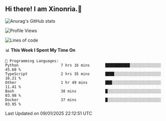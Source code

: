 ## Hi there! I am Xinonria.👋

![Anurag's GitHub stats](https://status-git-main-xinonrias-projects-f26540e3.vercel.app/api?username=xinonria&hide=stars,issues)

<!--START_SECTION:waka-->
![Profile Views](http://img.shields.io/badge/Profile%20Views-2-blue)

![Lines of code](https://img.shields.io/badge/From%20Hello%20World%20I%27ve%20Written-944.2%20thousand%20lines%20of%20code-blue)

📊 **This Week I Spent My Time On** 

```text
💬 Programming Languages: 
Python                   7 hrs 16 mins       ███████████░░░░░░░░░░░░░░   45.68 % 
TypeScript               2 hrs 35 mins       ████░░░░░░░░░░░░░░░░░░░░░   16.21 % 
Other                    1 hr 49 mins        ███░░░░░░░░░░░░░░░░░░░░░░   11.41 % 
Bash                     38 mins             █░░░░░░░░░░░░░░░░░░░░░░░░   03.98 % 
Docker                   37 mins             █░░░░░░░░░░░░░░░░░░░░░░░░   03.95 % 
```


 Last Updated on 09/01/2025 22:12:51 UTC
<!--END_SECTION:waka-->

<!--
**xinonria/xinonria** is a ✨ _special_ ✨ repository because its `README.md` (this file) appears on your GitHub profile.

Here are some ideas to get you started:

- 🔭 I’m currently working on ...
- 🌱 I’m currently learning ...
- 👯 I’m looking to collaborate on ...
- 🤔 I’m looking for help with ...
- 💬 Ask me about ...
- 📫 How to reach me: ...
- 😄 Pronouns: ...
- ⚡ Fun fact: ...
-->
